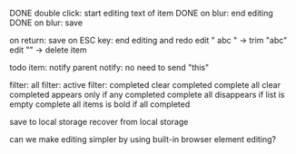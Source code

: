 

DONE double click: start editing text of item
DONE on blur: end editing
DONE on blur: save

on return: save
on ESC key: end editing and redo
edit " abc " -> trim "abc"
edit "" -> delete item

todo item: notify parent
notify: no need to send "this"

filter: all
filter: active
filter: completed
clear completed
complete all
clear completed appears only if any completed
complete all disappears if list is empty
complete all items is bold if all completed

save to local storage
recover from local storage

can we make editing simpler by using built-in browser element editing?